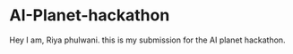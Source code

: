 # AI-Planet-hackathon
Hey I am, Riya phulwani.
this is my submission for the AI planet hackathon.
 
